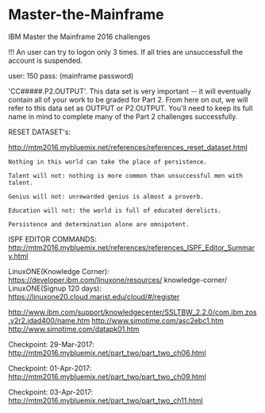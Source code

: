 # Master-the-Mainframe
IBM Master the Mainframe 2016 challenges

!!! An user can try to logon only 3 times. If all tries are unsuccessfull the account is suspended.

user:	150
pass:	(mainframe password)

'CC#####.P2.OUTPUT'. This data set is very important -- it will eventually contain all of your work to be graded for Part 2. 
From here on out, we will refer to this data set as OUTPUT or P2.OUTPUT. 
You'll need to keep its full name in mind to complete many of the Part 2 challenges successfully.

RESET DATASET's:

http://mtm2016.mybluemix.net/references/references_reset_dataset.html

	Nothing in this world can take the place of persistence.

	Talent will not: nothing is more common than unsuccessful men with talent.

	Genius will not: unrewarded genius is almost a proverb.

	Education will not: the world is full of educated derelicts.

	Persistence and determination alone are omnipotent.

 ISPF EDITOR COMMANDS: http://mtm2016.mybluemix.net/references/references_ISPF_Editor_Summary.html

 LinuxONE(Knowledge Corner): https://developer.ibm.com/linuxone/resources/ knowledge-corner/
 LinuxONE(Signup 120 days): https://linuxone20.cloud.marist.edu/cloud/#/register

 http://www.ibm.com/support/knowledgecenter/SSLTBW_2.2.0/com.ibm.zos.v2r2.idad400/name.htm
 http://www.simotime.com/asc2ebc1.htm
 http://www.simotime.com/datapk01.htm


 
Checkpoint: 29-Mar-2017: http://mtm2016.mybluemix.net/part_two/part_two_ch06.html

Checkpoint: 01-Apr-2017: http://mtm2016.mybluemix.net/part_two/part_two_ch09.html

Checkpoint: 03-Apr-2017: http://mtm2016.mybluemix.net/part_two/part_two_ch11.html
		


